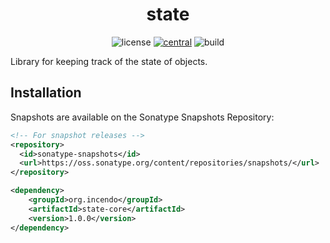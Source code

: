 <div align="center">
<h1>state</h1>

![license](https://img.shields.io/github/license/incendo/state.svg)
[![central](https://img.shields.io/maven-central/v/org.incendo/state-core)](https://search.maven.org/search?q=org.incendo)
![build](https://img.shields.io/github/actions/workflow/status/incendo/state/build.yml?logo=github)
</div>

Library for keeping track of the state of objects.

## Installation

Snapshots are available on the Sonatype Snapshots Repository:

```xml
<!-- For snapshot releases -->
<repository>
  <id>sonatype-snapshots</id>
  <url>https://oss.sonatype.org/content/repositories/snapshots/</url>
</repository>

<dependency>
    <groupId>org.incendo</groupId>
    <artifactId>state-core</artifactId>
    <version>1.0.0</version>
</dependency>
```
